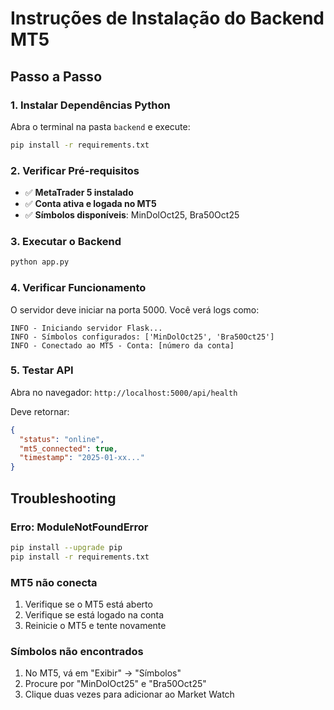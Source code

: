 # Instruções de Instalação do Backend MT5

## Passo a Passo

### 1. Instalar Dependências Python

Abra o terminal na pasta `backend` e execute:

```bash
pip install -r requirements.txt
```

### 2. Verificar Pré-requisitos

- ✅ **MetaTrader 5 instalado**
- ✅ **Conta ativa e logada no MT5**
- ✅ **Símbolos disponíveis**: MinDolOct25, Bra50Oct25

### 3. Executar o Backend

```bash
python app.py
```

### 4. Verificar Funcionamento

O servidor deve iniciar na porta 5000. Você verá logs como:

```
INFO - Iniciando servidor Flask...
INFO - Símbolos configurados: ['MinDolOct25', 'Bra50Oct25']
INFO - Conectado ao MT5 - Conta: [número da conta]
```

### 5. Testar API

Abra no navegador: `http://localhost:5000/api/health`

Deve retornar:
```json
{
  "status": "online",
  "mt5_connected": true,
  "timestamp": "2025-01-xx..."
}
```

## Troubleshooting

### Erro: ModuleNotFoundError
```bash
pip install --upgrade pip
pip install -r requirements.txt
```

### MT5 não conecta
1. Verifique se o MT5 está aberto
2. Verifique se está logado na conta
3. Reinicie o MT5 e tente novamente

### Símbolos não encontrados
1. No MT5, vá em "Exibir" → "Símbolos"
2. Procure por "MinDolOct25" e "Bra50Oct25"
3. Clique duas vezes para adicionar ao Market Watch
